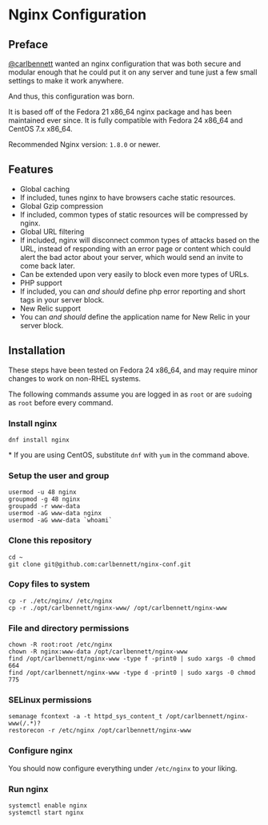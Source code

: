# Nginx Configuration
## Preface
[@carlbennett](https://github.com/carlbennett) wanted an nginx configuration
that was both secure and modular enough that he could put it on any server and
tune just a few small settings to make it work anywhere.

And thus, this configuration was born.

It is based off of the Fedora 21 x86\_64 nginx package and has been maintained
ever since. It is fully compatible with Fedora 24 x86\_64 and CentOS 7.x
x86\_64.

Recommended Nginx version: `1.8.0` or newer.

## Features
- Global caching
 - If included, tunes nginx to have browsers cache static resources.
- Global Gzip compression
 - If included, common types of static resources will be compressed by nginx.
- Global URL filtering
 - If included, nginx will disconnect common types of attacks based on the URL,
   instead of responding with an error page or content which could alert the
   bad actor about your server, which would send an invite to come back later.
 - Can be extended upon very easily to block even more types of URLs.
- PHP support
 - If included, you can _and should_ define php error reporting and short tags
   in your server block.
- New Relic support
 - You can _and should_ define the application name for New Relic in your
   server block.

## Installation
These steps have been tested on Fedora 24 x86\_64, and may require minor
changes to work on non-RHEL systems.

The following commands assume you are logged in as `root` or are `sudo`ing as
`root` before every command.

### Install nginx
```
dnf install nginx
```

\* If you are using CentOS, substitute `dnf` with `yum` in the command above.

### Setup the user and group
```
usermod -u 48 nginx
groupmod -g 48 nginx
groupadd -r www-data
usermod -aG www-data nginx
usermod -aG www-data `whoami`
```

### Clone this repository
```
cd ~
git clone git@github.com:carlbennett/nginx-conf.git
```

### Copy files to system
```
cp -r ./etc/nginx/ /etc/nginx
cp -r ./opt/carlbennett/nginx-www/ /opt/carlbennett/nginx-www
```

### File and directory permissions
```
chown -R root:root /etc/nginx
chown -R nginx:www-data /opt/carlbennett/nginx-www
find /opt/carlbennett/nginx-www -type f -print0 | sudo xargs -0 chmod 664
find /opt/carlbennett/nginx-www -type d -print0 | sudo xargs -0 chmod 775
```

### SELinux permissions
```
semanage fcontext -a -t httpd_sys_content_t /opt/carlbennett/nginx-www(/.*)?
restorecon -r /etc/nginx /opt/carlbennett/nginx-www
```

### Configure nginx
You should now configure everything under `/etc/nginx` to your liking.

### Run nginx
```
systemctl enable nginx
systemctl start nginx
```
